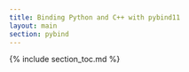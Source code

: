 ```yaml
---
title: Binding Python and C++ with pybind11
layout: main
section: pybind
---
```


{% include section_toc.md %}
